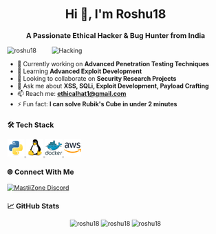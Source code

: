 <h1 align="center">Hi 👋, I'm Roshu18</h1>
<h3 align="center">A Passionate Ethical Hacker & Bug Hunter from India</h3>

<img align="right" alt="Hacking" width="400" src="https://media.tenor.com/PP9v7VmIsxoAAAAd/hacker-hacker-man.gif">

<p align="left"> <img src="https://komarev.com/ghpvc/?username=roshu18&label=Profile%20views&color=0e75b6&style=flat" alt="roshu18" /> </p>

- 🔭 Currently working on **Advanced Penetration Testing Techniques**
- 🌱 Learning **Advanced Exploit Development**
- 👯 Looking to collaborate on **Security Research Projects**
- 💬 Ask me about **XSS, SQLi, Exploit Development, Payload Crafting**
- 📫 Reach me: **ethicalhat1@gmail.com**
- ⚡ Fun fact: **I can solve Rubik's Cube in under 2 minutes**

<h3 align="left">🛠️ Tech Stack</h3>
<p align="left">
  <a href="https://www.python.org" target="_blank" rel="noreferrer">
    <img src="https://raw.githubusercontent.com/devicons/devicon/master/icons/python/python-original.svg" alt="python" width="40" height="40"/>
  </a>
  <a href="https://www.linux.org/" target="_blank" rel="noreferrer">
    <img src="https://raw.githubusercontent.com/devicons/devicon/master/icons/linux/linux-original.svg" alt="linux" width="40" height="40"/>
  </a>
  <a href="https://www.docker.com/" target="_blank" rel="noreferrer">
    <img src="https://raw.githubusercontent.com/devicons/devicon/master/icons/docker/docker-original-wordmark.svg" alt="docker" width="40" height="40"/>
  </a>
  <a href="https://aws.amazon.com" target="_blank" rel="noreferrer">
    <img src="https://raw.githubusercontent.com/devicons/devicon/master/icons/amazonwebservices/amazonwebservices-original-wordmark.svg" alt="aws" width="40" height="40"/>
  </a>
</p>

<h3 align="left">🌐 Connect With Me</h3>
<p align="left">
  <a href="https://discord.gg/https://disurl.me/mastiizone" target="blank">
    <img align="center" src="https://raw.githubusercontent.com/rahuldkjain/github-profile-readme-generator/master/src/images/icons/Social/discord.svg" alt="MastiiZone Discord" height="30" width="40" />
  </a>
</p>

<h3 align="left">📈 GitHub Stats</h3>

<p align="center">
  <img src="https://github-readme-stats.vercel.app/api/top-langs?username=roshu18&show_icons=true&locale=en&layout=compact&theme=dark" alt="roshu18" />
  <img src="https://github-readme-stats.vercel.app/api?username=roshu18&show_icons=true&locale=en&theme=dark" alt="roshu18" />
  <img src="https://github-readme-streak-stats.herokuapp.com/?user=roshu18&theme=dark" alt="roshu18" />
</p>
